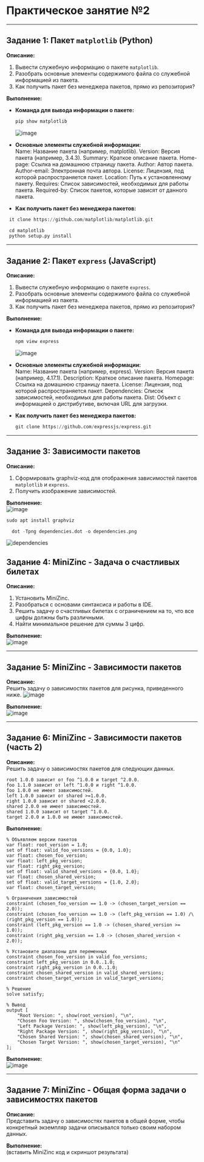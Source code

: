 # Практическое занятие №2  
---

## Задание 1: Пакет `matplotlib` (Python)

**Описание:**  
1. Вывести служебную информацию о пакете `matplotlib`.  
2. Разобрать основные элементы содержимого файла со служебной информацией из пакета.  
3. Как получить пакет без менеджера пакетов, прямо из репозитория?

**Выполнение:**  
- **Команда для вывода информации о пакете:**  
  ``` python
  pip show matplotlib
  ```
  ![image](https://github.com/user-attachments/assets/225e5e20-e2a9-453a-b966-8de0ce19e351)



- **Основные элементы служебной информации:**  
  Name: Название пакета (например, matplotlib).
Version: Версия пакета (например, 3.4.3).
Summary: Краткое описание пакета.
Home-page: Ссылка на домашнюю страницу пакета.
Author: Автор пакета.
Author-email: Электронная почта автора.
License: Лицензия, под которой распространяется пакет.
Location: Путь к установленному пакету.
Requires: Список зависимостей, необходимых для работы пакета.
Required-by: Список пакетов, которые зависят от данного пакета.

- **Как получить пакет без менеджера пакетов:**  
 ``` python
  it clone https://github.com/matplotlib/matplotlib.git
 ```
 ``` python
  cd matplotlib
  python setup.py install
  ```

---

## Задание 2: Пакет `express` (JavaScript)

**Описание:**  
1. Вывести служебную информацию о пакете `express`.  
2. Разобрать основные элементы содержимого файла со служебной информацией из пакета.  
3. Как получить пакет без менеджера пакетов, прямо из репозитория?

**Выполнение:**  
- **Команда для вывода информации о пакете:**  
  ``` python
  npm view express
  ```
  ![image](https://github.com/user-attachments/assets/2c86c8cf-1688-4435-9637-acb584df7cfc)



- **Основные элементы служебной информации:**  
  Name: Название пакета (например, express).
Version: Версия пакета (например, 4.17.1).
Description: Краткое описание пакета.
Homepage: Ссылка на домашнюю страницу пакета.
License: Лицензия, под которой распространяется пакет.
Dependencies: Список зависимостей, необходимых для работы пакета.
Dist: Объект с информацией о дистрибутиве, включая URL для загрузки.

- **Как получить пакет без менеджера пакетов:**  
  ``` python
  git clone https://github.com/expressjs/express.git
  ```

---

## Задание 3: Зависимости пакетов

**Описание:**  
1. Сформировать graphviz-код для отображения зависимостей пакетов `matplotlib` и `express`.  
2. Получить изображение зависимостей.

**Выполнение:**  
![image](https://github.com/user-attachments/assets/6880bad9-55ad-4366-ac1b-67944e1ffbc3)

  ``` python
  sudo apt install graphviz

  ```
``` python
  dot -Tpng dependencies.dot -o dependencies.png

  ```
![dependencies](https://github.com/user-attachments/assets/92343eae-b221-4bf7-9f4e-1e6a7259f03b)

## Задание 4: MiniZinc - Задача о счастливых билетах

**Описание:**  
1. Установить MiniZinc.  
2. Разобраться с основами синтаксиса и работы в IDE.  
3. Решить задачу о счастливых билетах с ограничением на то, что все цифры должны быть различными.  
4. Найти минимальное решение для суммы 3 цифр.

**Выполнение:**  
![image](https://github.com/user-attachments/assets/8e2eb445-5622-4674-924d-128c21823a1f)


---

## Задание 5: MiniZinc - Зависимости пакетов

**Описание:**  
Решить задачу о зависимостях пакетов для рисунка, приведенного ниже.
![image](https://github.com/user-attachments/assets/3cf0ea24-ef0e-425c-8312-76dbeba444ed)


**Выполнение:**  
![image](https://github.com/user-attachments/assets/3ab1dc04-7d76-411f-bab5-77e7d53d2eab)


---

## Задание 6: MiniZinc - Зависимости пакетов (часть 2)

**Описание:**  
Решить задачу о зависимостях пакетов для следующих данных.
```
root 1.0.0 зависит от foo ^1.0.0 и target ^2.0.0.
foo 1.1.0 зависит от left ^1.0.0 и right ^1.0.0.
foo 1.0.0 не имеет зависимостей.
left 1.0.0 зависит от shared >=1.0.0.
right 1.0.0 зависит от shared <2.0.0.
shared 2.0.0 не имеет зависимостей.
shared 1.0.0 зависит от target ^1.0.0.
target 2.0.0 и 1.0.0 не имеют зависимостей.
```

**Выполнение:**  
```
% Объявляем версии пакетов
var float: root_version = 1.0; 
set of float: valid_foo_versions = {0.0, 1.0}; 
var float: chosen_foo_version; 
var float: left_pkg_version; 
var float: right_pkg_version; 
set of float: valid_shared_versions = {0.0, 1.0}; 
var float: chosen_shared_version; 
set of float: valid_target_versions = {1.0, 2.0}; 
var float: chosen_target_version;

% Ограничения зависимостей
constraint (chosen_foo_version == 1.0 -> (chosen_target_version == 2.0));
constraint (chosen_foo_version == 1.0 -> (left_pkg_version == 1.0) /\ (right_pkg_version == 1.0));
constraint (left_pkg_version == 1.0 -> (chosen_shared_version >= 1.0));
constraint (right_pkg_version == 1.0 -> (chosen_shared_version < 2.0));

% Установите диапазоны для переменных
constraint chosen_foo_version in valid_foo_versions;
constraint left_pkg_version in 0.0..1.0;
constraint right_pkg_version in 0.0..1.0;
constraint chosen_shared_version in valid_shared_versions;
constraint chosen_target_version in valid_target_versions;

% Решение
solve satisfy;

% Вывод
output [
    "Root Version: ", show(root_version), "\n",
    "Chosen Foo Version: ", show(chosen_foo_version), "\n",
    "Left Package Version: ", show(left_pkg_version), "\n",
    "Right Package Version: ", show(right_pkg_version), "\n",
    "Chosen Shared Version: ", show(chosen_shared_version), "\n",
    "Chosen Target Version: ", show(chosen_target_version), "\n"
];
```
**Выполнение:**  
![image](https://github.com/user-attachments/assets/67259b41-53f9-47c9-afd2-453d11f42669)


---

## Задание 7: MiniZinc - Общая форма задачи о зависимостях пакетов

**Описание:**  
Представить задачу о зависимостях пакетов в общей форме, чтобы конкретный экземпляр задачи описывался только своим набором данных.

**Выполнение:**  
(вставить MiniZinc код и скриншот результата)

